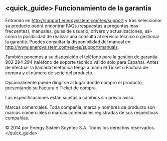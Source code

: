 ## <quick_guide> Funcionamiento de la garantí­a

Entrando en http://support.energysistem.com/es/support y tras seleccionar su producto podrá encontrar FAQs (respuestas a preguntas mas frecuentes), manuales, guí­as de usuario, drivers y actualizaciones, así­ como la posibilidad de realizar una consulta al servicio técnico o gestionar la garantía. Puedes consultar la disponibilidad del manual en http://www.energysistem.com/es-es/support/manuals.

También ponemos a su disposición el teléfono para la gestión de garantí­a 902 294 294 (teléfono de soporte técnico válido solo para España). Antes de efectuar la llamada telefónica tenga a mano el Ticket o Factura de compra y el número de serie del producto.

Opcionalmente puede dirigirse al lugar donde compro el producto, presentando su Factura o Ticket de compra.


Las especificaciones están sujetas a cambios sin previo aviso.

Marcas comerciales. Toda compañí­a, marca y nombres de producto son marcas comerciales o marcas comerciales registradas de sus respectivas compañí­as.

© 2014 por Energy Sistem Soyntec S.A. Todos los derechos reservados.
</quick_guide>
